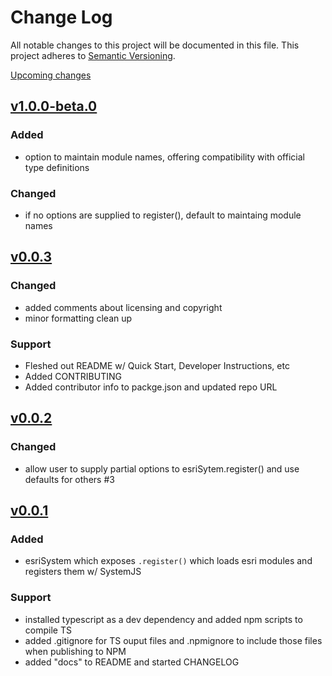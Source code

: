 # Change Log

All notable changes to this project will be documented in this file.
This project adheres to [Semantic Versioning](http://semver.org/).

[Upcoming changes][unreleased]

## [v1.0.0-beta.0]
### Added
- option to maintain module names, offering compatibility with official type definitions

### Changed
- if no options are supplied to register(), default to maintaing module names

## [v0.0.3]

### Changed
- added comments about licensing and copyright
- minor formatting clean up

### Support
- Fleshed out README w/ Quick Start, Developer Instructions, etc
- Added CONTRIBUTING
- Added contributor info to packge.json and updated repo URL

## [v0.0.2]

### Changed
- allow user to supply partial options to esriSytem.register()
and use defaults for others #3

## [v0.0.1]

### Added
- esriSystem which exposes `.register()` which
loads esri modules and registers them w/ SystemJS

### Support
- installed typescript as a dev dependency and
added npm scripts to compile TS
- added .gitignore for TS ouput files and
.npmignore to include those files when publishing to NPM
- added "docs" to README and started CHANGELOG

[unreleased]: https://github.com/arcgis/esri-system-js/compare/v1.0.0-beta.0...HEAD
[v1.0.0-beta.0]: https://github.com/arcgis/esri-system-js/compare/v0.0.2...v1.0.0-beta.0
[v0.0.3]: https://github.com/arcgis/esri-system-js/compare/v0.0.2...v0.0.3
[v0.0.2]: https://github.com/arcgis/esri-system-js/compare/v0.0.1...v0.0.2
[v0.0.1]: https://github.com/arcgis/esri-system-js/commits/v0.0.1
